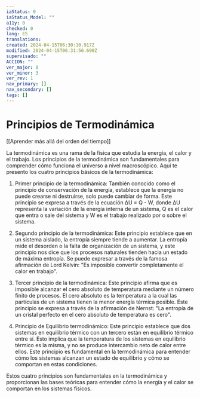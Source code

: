 ```yaml
---
iaStatus: 0
iaStatus_Model: ""
a11y: 0
checked: 0
lang: ES
translations: 
created: 2024-04-15T06:30:10.917Z
modified: 2024-04-15T06:31:56.690Z
supervisado: ""
ACCION: ""
ver_major: 0
ver_minor: 3
ver_rev: 1
nav_primary: []
nav_secondary: []
tags: []
---
```

# Principios de Termodinámica

[[Aprender más allá del orden del tiempo]]

La termodinámica es una rama de la física que estudia la energía, el calor y el trabajo. Los principios de la termodinámica son fundamentales para comprender cómo funciona el universo a nivel macroscópico. Aquí te presento los cuatro principios básicos de la termodinámica:

1. Primer principio de la termodinámica: También conocido como el principio de conservación de la energía, establece que la energía no puede crearse ni destruirse, solo puede cambiar de forma. Este principio se expresa a través de la ecuación ΔU = Q - W, donde ΔU representa la variación de la energía interna de un sistema, Q es el calor que entra o sale del sistema y W es el trabajo realizado por o sobre el sistema.

2. Segundo principio de la termodinámica: Este principio establece que en un sistema aislado, la entropía siempre tiende a aumentar. La entropía mide el desorden o la falta de organización de un sistema, y este principio nos dice que los procesos naturales tienden hacia un estado de máxima entropía. Se puede expresar a través de la famosa afirmación de Lord Kelvin: "Es imposible convertir completamente el calor en trabajo".

3. Tercer principio de la termodinámica: Este principio afirma que es imposible alcanzar el cero absoluto de temperatura mediante un número finito de procesos. El cero absoluto es la temperatura a la cual las partículas de un sistema tienen la menor energía térmica posible. Este principio se expresa a través de la afirmación de Nernst: "La entropía de un cristal perfecto en el cero absoluto de temperatura es cero".

4. Principio de Equilibrio termodinámico: Este principio establece que dos sistemas en equilibrio térmico con un tercero están en equilibrio térmico entre sí. Esto implica que la temperatura de los sistemas en equilibrio térmico es la misma, y no se produce intercambio neto de calor entre ellos. Este principio es fundamental en la termodinámica para entender cómo los sistemas alcanzan un estado de equilibrio y cómo se comportan en estas condiciones.

Estos cuatro principios son fundamentales en la termodinámica y proporcionan las bases teóricas para entender cómo la energía y el calor se comportan en los sistemas físicos.
